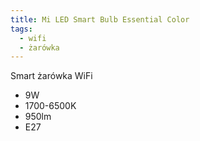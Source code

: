 ```yaml
---
title: Mi LED Smart Bulb Essential Color
tags:
  - wifi
  - żarówka
---
```



Smart żarówka WiFi
* 9W
* 1700-6500K
* 950lm
* E27
